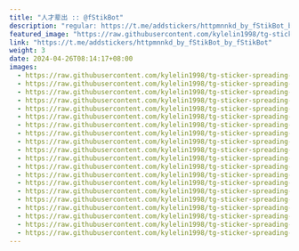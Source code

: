 ```yaml
---
title: "人才辈出 :: @fStikBot"
description: "regular: https://t.me/addstickers/httpmnnkd_by_fStikBot_by_fStikBot"
featured_image: "https://raw.githubusercontent.com/kylelin1998/tg-sticker-spreading-worldwide-images/main/img/5075bf55-4e56-4fe1-afca-3a64dc98dcdd.jpg"
link: "https://t.me/addstickers/httpmnnkd_by_fStikBot_by_fStikBot"
weight: 3
date: 2024-04-26T08:14:17+08:00
images:
  - https://raw.githubusercontent.com/kylelin1998/tg-sticker-spreading-worldwide-images/main/img/5075bf55-4e56-4fe1-afca-3a64dc98dcdd.jpg
  - https://raw.githubusercontent.com/kylelin1998/tg-sticker-spreading-worldwide-images/main/img/33702319-6ea6-4b9a-ae14-cde51cb4cb9b.jpg
  - https://raw.githubusercontent.com/kylelin1998/tg-sticker-spreading-worldwide-images/main/img/be51c6c3-2de0-4b0a-b226-eca4537ed390.jpg
  - https://raw.githubusercontent.com/kylelin1998/tg-sticker-spreading-worldwide-images/main/img/6f574fc7-549c-47aa-a616-c046b0c27cf4.jpg
  - https://raw.githubusercontent.com/kylelin1998/tg-sticker-spreading-worldwide-images/main/img/4804a5a2-c01b-4b0b-852f-e21ff45f7315.jpg
  - https://raw.githubusercontent.com/kylelin1998/tg-sticker-spreading-worldwide-images/main/img/02070157-5de5-4677-982a-9ea3c073a176.jpg
  - https://raw.githubusercontent.com/kylelin1998/tg-sticker-spreading-worldwide-images/main/img/779f9092-797d-47ad-a3ef-c7004a582da8.jpg
  - https://raw.githubusercontent.com/kylelin1998/tg-sticker-spreading-worldwide-images/main/img/6fb0bcbc-8eed-451f-8558-f2c4bcedfa9d.jpg
  - https://raw.githubusercontent.com/kylelin1998/tg-sticker-spreading-worldwide-images/main/img/cf304547-ef66-447a-a85b-f6f2ecd8fdba.jpg
  - https://raw.githubusercontent.com/kylelin1998/tg-sticker-spreading-worldwide-images/main/img/bda216a3-0d4d-4dd4-9240-8c1e4eb40382.jpg
  - https://raw.githubusercontent.com/kylelin1998/tg-sticker-spreading-worldwide-images/main/img/46a6b7c6-7a3f-4bbe-a8d2-5b0532d25e7b.jpg
  - https://raw.githubusercontent.com/kylelin1998/tg-sticker-spreading-worldwide-images/main/img/8016f0fd-a8ff-4f69-b45d-f74f2600a28b.jpg
  - https://raw.githubusercontent.com/kylelin1998/tg-sticker-spreading-worldwide-images/main/img/35720a77-59c1-4722-8572-a1d9574838a0.jpg
  - https://raw.githubusercontent.com/kylelin1998/tg-sticker-spreading-worldwide-images/main/img/9ab1c059-256d-453f-9bb2-b790974a2d5c.jpg
  - https://raw.githubusercontent.com/kylelin1998/tg-sticker-spreading-worldwide-images/main/img/2b1315dc-84a1-4ac2-9868-d0f14218b1ff.jpg
  - https://raw.githubusercontent.com/kylelin1998/tg-sticker-spreading-worldwide-images/main/img/628c0bef-1f3d-4ae1-b4de-0527d888c7b2.jpg
  - https://raw.githubusercontent.com/kylelin1998/tg-sticker-spreading-worldwide-images/main/img/35b5ba64-01fd-472e-aafc-e087cfc55ddf.jpg
  - https://raw.githubusercontent.com/kylelin1998/tg-sticker-spreading-worldwide-images/main/img/fe94a7e7-d507-4801-beb5-f98e56ad85f7.jpg
  - https://raw.githubusercontent.com/kylelin1998/tg-sticker-spreading-worldwide-images/main/img/282dc5ee-eb77-42a1-9dd9-2eeb03079630.jpg
  - https://raw.githubusercontent.com/kylelin1998/tg-sticker-spreading-worldwide-images/main/img/a19c32dd-87f3-4bb7-9668-d4b780aac949.jpg
---
```

